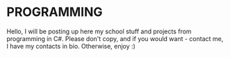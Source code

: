# PROGRAMMING
Hello, I will be posting up here my school stuff and projects from programming in C#.
Please don't copy, and if you would want - contact me, I have my contacts in bio.
Otherwise, enjoy :)
